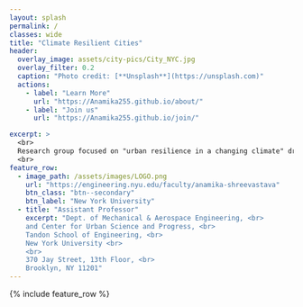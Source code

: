 ```yaml
---
layout: splash
permalink: /
classes: wide
title: "Climate Resilient Cities"
header:
  overlay_image: assets/city-pics/City_NYC.jpg
  overlay_filter: 0.2
  caption: "Photo credit: [**Unsplash**](https://unsplash.com)"
  actions:
    - label: "Learn More"
      url: "https://Anamika255.github.io/about/"
    - label: "Join us"
      url: "https://Anamika255.github.io/join/"

excerpt: >
  <br>
  Research group focused on "urban resilience in a changing climate" driven by critical and socially relevant questions such as: How can cities better prepare for climate extremes? Can innovative urban design mitigate extreme heat? What sustainable growth strategies can benefit rapidly developing cities?
  <br>
feature_row:
  - image_path: /assets/images/LOGO.png
    url: "https://engineering.nyu.edu/faculty/anamika-shreevastava"
    btn_class: "btn--secondary"
    btn_label: "New York University"
  - title: "Assistant Professor"
    excerpt: "Dept. of Mechanical & Aerospace Engineering, <br>
    and Center for Urban Science and Progress, <br>
    Tandon School of Engineering, <br>
    New York University​ <br>
    <br>
    370 Jay Street, 13th Floor, <br>
    Brooklyn, NY 11201"
---
```


{% include feature_row %}


<!--
### Prof. Anamika Shreevastava
Assistant Professor

Dept. of Mechanical & Aerospace Engineering, <br>
and Center for Urban Science and Progress, <br>
Tandon School of Engineering, <br>
New York University​

370 Jay Street, 13th Floor, <br>
Brooklyn, NY 11201


<!--
- image_path: /assets/images/Networks.jpg
  alt: "Projects"
  title: "Other Projects"
  excerpt: "Assorted collection of some of my scholarly projects that aren't published"
  url: "/projects/"
  btn_class: "btn--primary"
  btn_label: "Projects"
- image_path: /assets/images/Stat_Wars.png
  alt: "Resources"
  title: "Resources"
  excerpt: "Dive in for links to useful tools and online documents that I have curated over the years"
  url: "/resources/"
  btn_class: "btn--primary"
  btn_label: "Resources"
  -->
